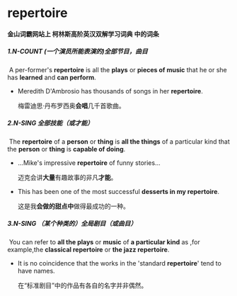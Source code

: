 # repertoire

#### 金山词霸网站上 柯林斯高阶英汉双解学习词典 中的词条

##### 1.N-COUNT  (一个演员所能表演的)全部节目，曲目

​	A per-former's **repertoire** is all the **plays** or **pieces of music** that he or she has **learned** and **can perform**.

- Meredith D'Ambrosio has thousands of songs in her **repertoire**.

  梅雷迪思·丹布罗西奥**会唱**几千首歌曲。

##### 2.N-SING 全部技能（或才能）

​		The **repertoire** of a **person** or **thing** is **all the things** of a particular kind that the **person** or **thing** is **capable of doing**.

- ...Mike's impressive **repertoire** of funny stories...

  迈克会讲**大量**有趣故事的非凡**才能**。

- This has been one of the most successful **desserts in my repertoire**.

  这是我**会做的甜点中**做得最成功的一种。

##### 3.N-SING （某个种类的）全局剧目（或曲目）

​		You can refer to **all the plays** or **music** of **a particular kind** as ,for example,the **classical repertoire** or **the jazz repertoire**.

- It is no coincidence that the works in the 'standard **repertoire**' tend to have names.

  在“标准剧目”中的作品有各自的名字并非偶然。







